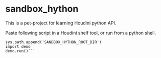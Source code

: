 # sandbox_hython

This is a pet-project for learning Houdini python API.

Paste following script in a Houdini shelf tool, or run from a python shell.


```import sys
sys.path.append('SANDBOX_HYTHON_ROOT_DIR')
import demo
demo.run()```
